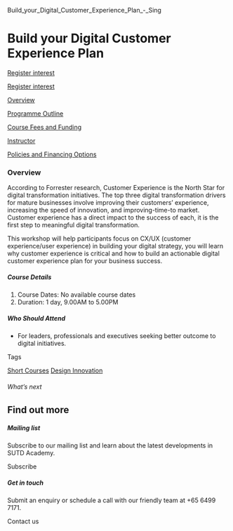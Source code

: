 Build_your_Digital_Customer_Experience_Plan_-_Sing



Build your Digital Customer Experience Plan
===========================================

[Register interest](/admissions/academy/short-courses/short-courses-register-your-interest/?coursename=build-your-digital-customer-experience-plan)

[Register interest](/admissions/academy/short-courses/short-courses-register-your-interest/?coursename=build-your-digital-customer-experience-plan)

[Overview](/course/build-your-digital-customer-experience-plan/#tabs)

[Programme Outline](/course/build-your-digital-customer-experience-plan/programme-outline/#tabs)

[Course Fees and Funding](/course/build-your-digital-customer-experience-plan/course-fees-and-funding/#tabs)

[Instructor](/course/build-your-digital-customer-experience-plan/instructor/#tabs)

[Policies and Financing Options](/course/build-your-digital-customer-experience-plan/policies-and-financing-options/#tabs)

### Overview

According to Forrester research, Customer Experience is the North Star for digital transformation initiatives. The top three digital transformation drivers for mature businesses involve improving their customers’ experience, increasing the speed of innovation, and improving-time-to market. Customer experience has a direct impact to the success of each, it is the first step to meaningful digital transformation.

This workshop will help participants focus on CX/UX (customer experience/user experience) in building your digital strategy, you will learn why customer experience is critical and how to build an actionable digital customer experience plan for your business success.

##### **Course Details**

1. Course Dates: No available course dates
2. Duration: 1 day, 9.00AM to 5.00PM

##### **Who Should Attend**

* For leaders, professionals and executives seeking better outcome to digital initiatives.

Tags

[Short Courses](/admissions/academy/courses-and-modules/?academy-type-course=780)
[Design Innovation](/admissions/academy/courses-and-modules/?discipline=795)

###### What’s next

Find out more
-------------

##### Mailing list

Subscribe to our mailing list and learn about the latest developments in SUTD Academy.

Subscribe

##### Get in touch

Submit an enquiry or schedule a call with our friendly team at +65 6499 7171.

Contact us

